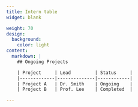 ```yaml
---
title: Intern table
widget: blank

weight: 70
design:
  background:
    color: light
content:
  markdown: |
    ## Ongoing Projects

    | Project     | Lead         | Status     |
    |-------------|--------------|------------|
    | Project A   | Dr. Smith    | Ongoing    |
    | Project B   | Prof. Lee    | Completed  |

---
```


